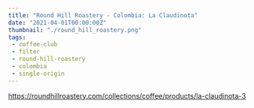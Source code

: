 ```yaml
---
title: "Round Hill Roastery - Colombia: La Claudinota"
date: "2021-04-01T00:00:00Z"
thumbnail: "./round_hill_roastery.png"
tags:
 - coffee-club
 - filter
 - round-hill-roastery
 - colombia
 - single-origin
---
```


https://roundhillroastery.com/collections/coffee/products/la-claudinota-3
